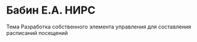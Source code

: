 # Бабин Е.А. НИРС
Тема Разработка собственного элемента управления для составления расписаний посещений
